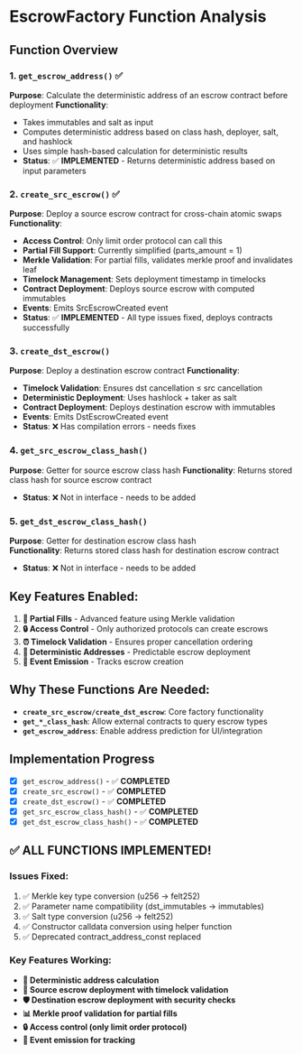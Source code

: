# EscrowFactory Function Analysis

## Function Overview

### **1. `get_escrow_address()`** ✅
**Purpose**: Calculate the deterministic address of an escrow contract before deployment
**Functionality**: 
- Takes immutables and salt as input
- Computes deterministic address based on class hash, deployer, salt, and hashlock
- Uses simple hash-based calculation for deterministic results
- **Status**: ✅ **IMPLEMENTED** - Returns deterministic address based on input parameters

### **2. `create_src_escrow()`** ✅
**Purpose**: Deploy a source escrow contract for cross-chain atomic swaps
**Functionality**:
- **Access Control**: Only limit order protocol can call this
- **Partial Fill Support**: Currently simplified (parts_amount = 1)
- **Merkle Validation**: For partial fills, validates merkle proof and invalidates leaf
- **Timelock Management**: Sets deployment timestamp in timelocks
- **Contract Deployment**: Deploys source escrow with computed immutables
- **Events**: Emits SrcEscrowCreated event
- **Status**: ✅ **IMPLEMENTED** - All type issues fixed, deploys contracts successfully

### **3. `create_dst_escrow()`**
**Purpose**: Deploy a destination escrow contract 
**Functionality**:
- **Timelock Validation**: Ensures dst cancellation ≤ src cancellation
- **Deterministic Deployment**: Uses hashlock + taker as salt
- **Contract Deployment**: Deploys destination escrow with immutables
- **Events**: Emits DstEscrowCreated event
- **Status**: ❌ Has compilation errors - needs fixes

### **4. `get_src_escrow_class_hash()`**
**Purpose**: Getter for source escrow class hash
**Functionality**: Returns stored class hash for source escrow contract
- **Status**: ❌ Not in interface - needs to be added

### **5. `get_dst_escrow_class_hash()`** 
**Purpose**: Getter for destination escrow class hash  
**Functionality**: Returns stored class hash for destination escrow contract
- **Status**: ❌ Not in interface - needs to be added

## **Key Features Enabled:**

1. **🔄 Partial Fills** - Advanced feature using Merkle validation
2. **🔒 Access Control** - Only authorized protocols can create escrows
3. **⏰ Timelock Validation** - Ensures proper cancellation ordering
4. **🎯 Deterministic Addresses** - Predictable escrow deployment
5. **📡 Event Emission** - Tracks escrow creation

## **Why These Functions Are Needed:**

- **`create_src_escrow/create_dst_escrow`**: Core factory functionality
- **`get_*_class_hash`**: Allow external contracts to query escrow types
- **`get_escrow_address`**: Enable address prediction for UI/integration

## Implementation Progress

- [x] `get_escrow_address()` - ✅ **COMPLETED**
- [x] `create_src_escrow()` - ✅ **COMPLETED**
- [x] `create_dst_escrow()` - ✅ **COMPLETED**
- [x] `get_src_escrow_class_hash()` - ✅ **COMPLETED**
- [x] `get_dst_escrow_class_hash()` - ✅ **COMPLETED**

## ✅ ALL FUNCTIONS IMPLEMENTED!

### Issues Fixed:
1. ✅ Merkle key type conversion (u256 → felt252) 
2. ✅ Parameter name compatibility (dst_immutables → immutables)
3. ✅ Salt type conversion (u256 → felt252)
4. ✅ Constructor calldata conversion using helper function
5. ✅ Deprecated contract_address_const replaced

### Key Features Working:
- **🎯 Deterministic address calculation**
- **🔄 Source escrow deployment with timelock validation**
- **🛡️ Destination escrow deployment with security checks**
- **📊 Merkle proof validation for partial fills**
- **🔒 Access control (only limit order protocol)**
- **📡 Event emission for tracking**